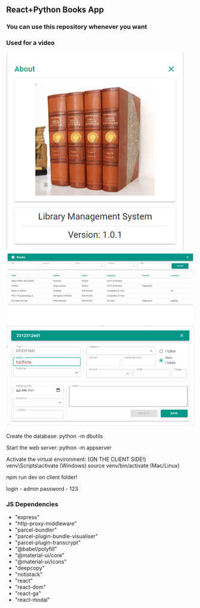 ## React+Python Books App
### You can use this repository whenever you want
### Used for a video

<img src="3.png">
<img src="1.png">
<img src="2.png">

Create the database:
python -m dbutils

Start the web server:
python -m appserver

Activate the virtual environment: (ON THE CLIENT SIDE!)
venv\Scripts\activate (Windows)
source venv/bin/activate (Mac/Linux)

npm run dev on client folder!

login - admin
password - 123

<h3>JS Dependencies</h3>
<ul>
<li>"express"
<li>"http-proxy-middleware"
<li>"parcel-bundler"
<li>"parcel-plugin-bundle-visualiser"
<li>"parcel-plugin-transcrypt"
<li>"@babel/polyfill"
<li>"@material-ui/core"
<li>"@material-ui/icons"
<li>"deepcopy"
<li>"notistack"
<li>"react"
<li>"react-dom"
<li>"react-ga"
<li>"react-modal"
</ul>
